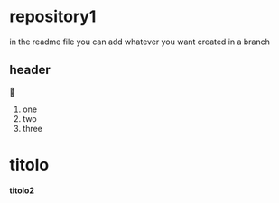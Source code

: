 # repository1

in the readme file you can add whatever you want
 created in a branch

## header

🙂

1. one
2. two
3. three


# titolo

#### titolo2

